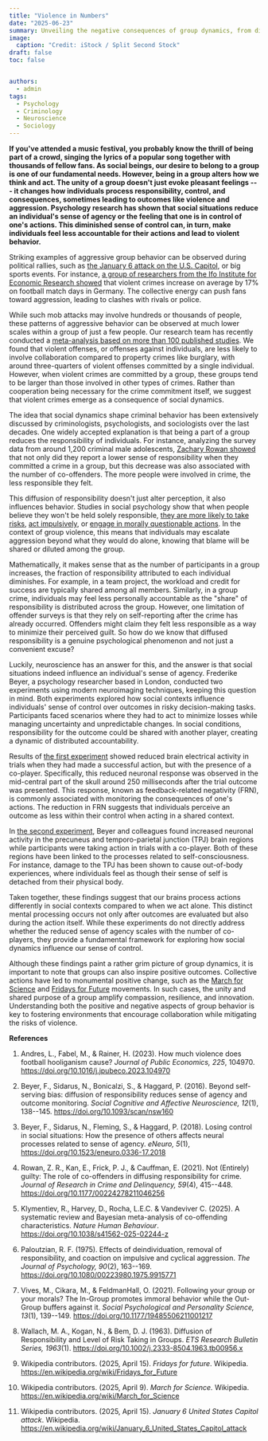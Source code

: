 ```yaml
---
title: "Violence in Numbers"
date: "2025-06-23"
summary: Unveiling the negative consequences of group dynamics, from diminished accountability to increased aggression.
image:
  caption: "Credit: iStock / Split Second Stock"
draft: false
toc: false


authors:
  - admin
tags:
  - Psychology
  - Criminology
  - Neuroscience
  - Sociology
---
```


**If you've attended a music festival, you probably know the thrill of being part of a crowd, singing the lyrics of a popular song together with thousands of fellow fans. As social beings, our desire to belong to a group is one of our fundamental needs. However, being in a group alters how we think and act. The unity of a group doesn't just evoke pleasant feelings --- it changes how individuals process responsibility, control, and consequences, sometimes leading to outcomes like violence and aggression. Psychology research has shown that social situations reduce an individual's sense of agency or the feeling that one is in control of one's actions. This diminished sense of control can, in turn, make individuals feel less accountable for their actions and lead to violent behavior.**

Striking examples of aggressive group behavior can be observed during political rallies, such as [the January 6 attack on the U.S. Capitol](https://en.wikipedia.org/wiki/January_6_United_States_Capitol_attack), or big sports events. For instance, [a group of researchers from the Ifo Institute for Economic Research showed](https://doi.org/10.1016/j.jpubeco.2023.104970) that violent crimes increase on average by 17% on football match days in Germany. The collective energy can push fans toward aggression, leading to clashes with rivals or police. 

While such mob attacks may involve hundreds or thousands of people, these patterns of aggressive behavior can be observed at much lower scales within a group of just a few people. Our research team has recently conducted a [meta-analysis based on more than 100 published studies](https://www.nature.com/articles/s41562-025-02244-z). We found that violent offenses, or offenses against individuals, are less likely to involve collaboration compared to property crimes like burglary, with around three-quarters of violent offenses committed by a single individual. However, when violent crimes are committed by a group, these groups tend to be larger than those involved in other types of crimes. Rather than cooperation being necessary for the crime commitment itself, we suggest that violent crimes emerge as a consequence of social dynamics.

The idea that social dynamics shape criminal behavior has been extensively discussed by criminologists, psychologists, and sociologists over the last decades. One widely accepted explanation is that being a part of a group reduces the responsibility of individuals. For instance, analyzing the survey data from around 1,200 criminal male adolescents, [Zachary Rowan showed](https://doi.org/10.1177/00224278211046256) that not only did they report a lower sense of responsibility when they committed a crime in a group, but this decrease was also associated with the number of co-offenders. The more people were involved in crime, the less responsible they felt.

This diffusion of responsibility doesn't just alter perception, it also influences behavior. Studies in social psychology show that when people believe they won't be held solely responsible, [they are more likely to take risks](https://doi.org/10.1002/j.2333-8504.1963.tb00956.x), [act impulsively](https://doi.org/10.1080/00223980.1975.9915771), or [engage in morally questionable actions](https://doi.org/10.1177/19485506211001217). In the context of group violence, this means that individuals may escalate aggression beyond what they would do alone, knowing that blame will be shared or diluted among the group.

Mathematically, it makes sense that as the number of participants in a group increases, the fraction of responsibility attributed to each individual diminishes. For example, in a team project, the workload and credit for success are typically shared among all members. Similarly, in a group crime, individuals may feel less personally accountable as the "share" of responsibility is distributed across the group. However, one limitation of offender surveys is that they rely on self-reporting after the crime has already occurred. Offenders might claim they felt less responsible as a way to minimize their perceived guilt. So how do we know that diffused responsibility is a genuine psychological phenomenon and not just a convenient excuse?

Luckily, neuroscience has an answer for this, and the answer is that social situations indeed influence an individual's sense of agency. Frederike Beyer, a psychology researcher based in London, conducted two experiments using modern neuroimaging techniques, keeping this question in mind. Both experiments explored how social contexts influence individuals' sense of control over outcomes in risky decision-making tasks. Participants faced scenarios where they had to act to minimize losses while managing uncertainty and unpredictable changes. In social conditions, responsibility for the outcome could be shared with another player, creating a dynamic of distributed accountability.

Results of [the first experiment](https://doi.org/10.1093/scan/nsw160) showed reduced brain electrical activity in trials when they had made a successful action, but with the presence of a co-player. Specifically, this reduced neuronal response was observed in the mid-central part of the skull around 250 milliseconds after the trial outcome was presented. This response, known as feedback-related negativity (FRN), is commonly associated with monitoring the consequences of one's actions. The reduction in FRN suggests that individuals perceive an outcome as less within their control when acting in a shared context.

In [the second experiment](http://dx.doi.org/10.1523/ENEURO.0336-17.2018), Beyer and colleagues found increased neuronal activity in the precuneus and temporo-parietal junction (TPJ) brain regions while participants were taking action in trials with a co-player. Both of these regions have been linked to the processes related to self-consciousness. For instance, damage to the TPJ has been shown to cause out-of-body experiences, where individuals feel as though their sense of self is detached from their physical body.

Taken together, these findings suggest that our brains process actions differently in social contexts compared to when we act alone. This distinct mental processing occurs not only after outcomes are evaluated but also during the action itself. While these experiments do not directly address whether the reduced sense of agency scales with the number of co-players, they provide a fundamental framework for exploring how social dynamics influence our sense of control.

Although these findings paint a rather grim picture of group dynamics, it is important to note that groups can also inspire positive outcomes. Collective actions have led to monumental positive change, such as the [March for Science](https://en.wikipedia.org/wiki/March_for_Science) and [Fridays for Future](https://en.wikipedia.org/wiki/Fridays_for_Future) movements. In such cases, the unity and shared purpose of a group amplify compassion, resilience, and innovation. Understanding both the positive and negative aspects of group behavior is key to fostering environments that encourage collaboration while mitigating the risks of violence.

**References**

1.  Andres, L., Fabel, M., & Rainer, H. (2023). How much violence does football hooliganism cause? *Journal of Public Economics, 225*, 104970. <https://doi.org/10.1016/j.jpubeco.2023.104970>

2.  Beyer, F., Sidarus, N., Bonicalzi, S., & Haggard, P. (2016). Beyond self-serving bias: diffusion of responsibility reduces sense of agency and outcome monitoring. *Social Cognitive and Affective Neuroscience, 12*(1), 138--145. <https://doi.org/10.1093/scan/nsw160>

3.  Beyer, F., Sidarus, N., Fleming, S., & Haggard, P. (2018). Losing control in social situations: How the presence of others affects neural processes related to sense of agency. *eNeuro, 5*(1), <https://doi.org/10.1523/eneuro.0336-17.2018>

4.  Rowan, Z. R., Kan, E., Frick, P. J., & Cauffman, E. (2021). Not (Entirely) guilty: The role of co-offenders in diffusing responsibility for crime. *Journal of Research in Crime and Delinquency, 59*(4), 415--448. <https://doi.org/10.1177/00224278211046256>

5.  Klymentiev, R., Harvey, D., Rocha, L.E.C. & Vandeviver C. (2025). A systematic review and Bayesian meta-analysis of co-offending characteristics. *Nature Human Behaviour*. <https://doi.org/10.1038/s41562-025-02244-z>

6.  Paloutzian, R. F. (1975). Effects of deindividuation, removal of responsibility, and coaction on impulsive and cyclical aggression. *The Journal of Psychology, 90*(2), 163--169. <https://doi.org/10.1080/00223980.1975.9915771>

7.  Vives, M., Cikara, M., & FeldmanHall, O. (2021). Following your group or your morals? The In-Group promotes immoral behavior while the Out-Group buffers against it. *Social Psychological and Personality Science, 13*(1), 139--149. <https://doi.org/10.1177/19485506211001217>

8.  Wallach, M. A., Kogan, N., & Bem, D. J. (1963). Diffusion of Responsibility and Level of Risk Taking in Groups. *ETS Research Bulletin Series, 1963*(1). <https://doi.org/10.1002/j.2333-8504.1963.tb00956.x>

9.  Wikipedia contributors. (2025, April 15). *Fridays for future*. Wikipedia. <https://en.wikipedia.org/wiki/Fridays_for_Future>

10. Wikipedia contributors. (2025, April 9). *March for Science.* Wikipedia. <https://en.wikipedia.org/wiki/March_for_Science>

11. Wikipedia contributors. (2025, April 15). *January 6 United States Capitol attack*. Wikipedia. <https://en.wikipedia.org/wiki/January_6_United_States_Capitol_attack>

